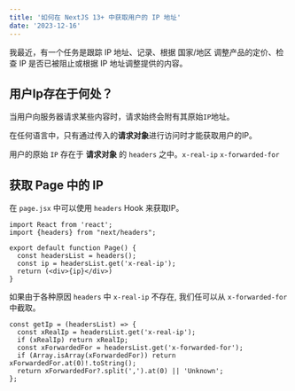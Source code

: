 ```yaml
---
title: '如何在 NextJS 13+ 中获取用户的 IP 地址'
date: '2023-12-16'
---
```


我最近，有一个任务是跟踪 IP 地址、记录、根据 国家/地区 调整产品的定价、检查 IP 是否已被阻止或根据 IP 地址调整提供的内容。

## 用户Ip存在于何处？

当用户向服务器请求某些内容时，请求始终会附有其原始`IP`地址。 

在任何语言中，只有通过传入的**请求对象**进行访问时才能获取用户的IP。

用户的原始 `IP` 存在于 **请求对象** 的 `headers` 之中。`x-real-ip` `x-forwarded-for`

## 获取 Page 中的 IP

在 `page.jsx` 中可以使用 `headers` Hook 来获取IP。

```tsx
import React from 'react';
import {headers} from "next/headers";

export default function Page() {
  const headersList = headers();
  const ip = headersList.get('x-real-ip');
  return (<div>{ip}</div>)
}
```
如果由于各种原因 `headers` 中 `x-real-ip` 不存在, 我们任可以从 `x-forwarded-for` 中截取。

```tsx
const getIp = (headersList) => {
  const xRealIp = headersList.get('x-real-ip');
  if (xRealIp) return xRealIp;
  const xForwardedFor = headersList.get('x-forwarded-for');
  if (Array.isArray(xForwardedFor)) return xForwardedFor.at(0)!.toString();
  return xForwardedFor?.split(',').at(0) || 'Unknown';
};
```
